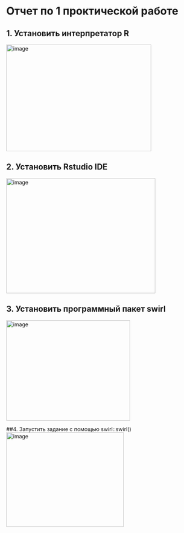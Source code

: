 # Отчет по 1 проктической работе

## 1.	Установить интерпретатор R
<img width="384" height="283" alt="image" src="https://github.com/user-attachments/assets/7cba6547-e703-4d04-ba35-7c350d3c1e74" />

## 2.	Установить Rstudio IDE
<img width="395" height="305" alt="image" src="https://github.com/user-attachments/assets/69b0235e-aae4-4ba1-8a51-7e0e5dcae2a0" />

## 3.	Установить программный пакет swirl
<img width="328" height="266" alt="image" src="https://github.com/user-attachments/assets/4901cefa-df38-4780-af5e-1b346e036c39" />

##4.	Запустить задание с помощью swirl::swirl()
<img width="311" height="251" alt="image" src="https://github.com/user-attachments/assets/d27395c6-c410-4cad-8d31-a50ca9777a8c" />



